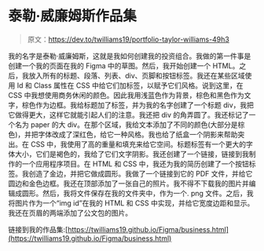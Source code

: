 # 泰勒·威廉姆斯作品集

> 原文：<https://dev.to/twilliams19/portfolio-taylor-williams-49h3>

我的名字是泰勒·威廉姆斯，这就是我如何创建我的投资组合。我做的第一件事是创建一个我的页面在我的 Figma 中的草图。然后，我开始创建一个 HTML。之后，我放入所有的标题、段落、列表、div、页脚和按钮标签。我还在某些区域使用 Id 和 Class 属性在 CSS 中给它们加标签，以赋予它们风格。说到这里，在 CSS 中我想使用商务休闲的颜色。因此我用浅蓝色作为背景，棕色和黑色作为文字，棕色作为边框。我给标题加了标签，并为我的名字创建了一个标题 div，我把它做得更大，这样它就能引起人们的注意。我还把 div 的角弄圆了。我还标记了一个名为 paper 的大 div。在那个区域，我给文本添加了不同的颜色(大部分是棕色)，并把字体改成了深红色，给它一种风格。我也给了纸盒一个阴影来帮助突出。在 CSS 中，我使用了高的重量和填充来给它空间。标题标签有一个更大的字体大小，它们是褐色的，我给了它们文字阴影。我还创建了一个链接，链接到我制作的一个应用程序项目。在 HTML 和 CSS 中，我还为我的简历创建了一个按钮标签。我创造了金边，并把它做成圆形。我做了一个链接到它的 PDF 文件，并给它圆边和金色边框。我还在顶部添加了一张自己的照片。我不得不下载我的图片并编辑成圆形。然后，我将文件保存在我的文件夹中，作为一个. png 文件。之后，我将图片作为一个“img id”在我的 HTML 和 CSS 中实现，并给它宽度边距和显示。我还在页眉的两端添加了公文包的图片。

链接到我的作品集:[https://twilliams19.github.io/Figma/business.html](https://twilliams19.github.io/Figma/business.html)